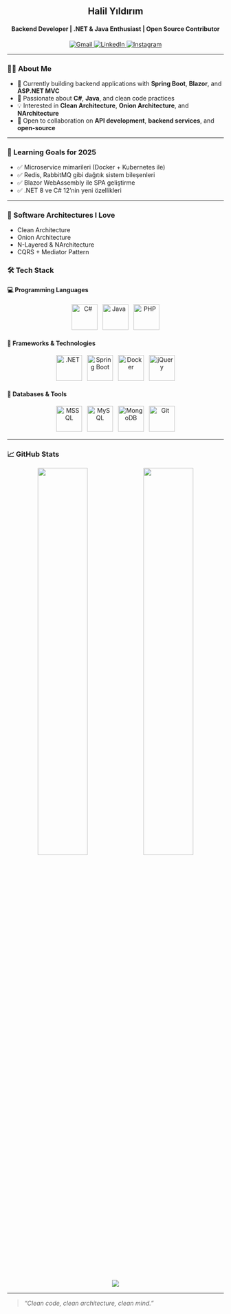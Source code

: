 <h2 align="center">Halil Yıldırım</h2>
<h4 align="center">Backend Developer | .NET & Java Enthusiast | Open Source Contributor</h4>

<p align="center">
  <a href="mailto:ce.hybusiness@gmail.com">
    <img src="https://img.shields.io/badge/Gmail-D14836?style=for-the-badge&logo=gmail&logoColor=white" alt="Gmail" />
  </a>
  <a href="https://www.linkedin.com/in/0001myprofile/" target="_blank">
    <img src="https://img.shields.io/badge/LinkedIn-0077B5?style=for-the-badge&logo=linkedin&logoColor=white" alt="LinkedIn" />
  </a>
  <a href="https://www.instagram.com/yyldrmhalil/" target="_blank">
    <img src="https://img.shields.io/badge/Instagram-E4405F?style=for-the-badge&logo=instagram&logoColor=white" alt="Instagram" />
  </a>
</p>

---

### 👨‍💻 About Me
- 🔭 Currently building backend applications with **Spring Boot**, **Blazor**, and **ASP.NET MVC**
- 💬 Passionate about **C#**, **Java**, and clean code practices
- 💡 Interested in **Clean Architecture**, **Onion Architecture**, and **NArchitecture**
- 🤝 Open to collaboration on **API development**, **backend services**, and **open-source**

---

### 🎯 Learning Goals for 2025

- ✅ Microservice mimarileri (Docker + Kubernetes ile)
- ✅ Redis, RabbitMQ gibi dağıtık sistem bileşenleri
- ✅ Blazor WebAssembly ile SPA geliştirme
- ✅ .NET 8 ve C# 12’nin yeni özellikleri

---

### 🧠 Software Architectures I Love

- Clean Architecture
- Onion Architecture
- N-Layered & NArchitecture
- CQRS + Mediator Pattern


### 🛠️ Tech Stack

#### 💻 Programming Languages
<p align="center">
  <img src="https://cdn.jsdelivr.net/gh/devicons/devicon/icons/csharp/csharp-original.svg" alt="C#" width="60" height="60" />
  &nbsp;
  <img src="https://cdn.jsdelivr.net/gh/devicons/devicon/icons/java/java-original.svg" alt="Java" width="60" height="60" />
  &nbsp;
  <img src="https://cdn.jsdelivr.net/gh/devicons/devicon/icons/php/php-original.svg" alt="PHP" width="60" height="60" />
</p>

#### 🚀 Frameworks & Technologies
<p align="center">
  <img src="https://cdn.jsdelivr.net/gh/devicons/devicon/icons/dotnetcore/dotnetcore-original.svg" alt=".NET" width="60" height="60" />
  &nbsp;
  <img src="https://cdn.jsdelivr.net/gh/devicons/devicon/icons/spring/spring-original.svg" alt="Spring Boot" width="60" height="60" />
  &nbsp;
  <img src="https://cdn.jsdelivr.net/gh/devicons/devicon/icons/docker/docker-original.svg" alt="Docker" width="60" height="60" />
  &nbsp;
  <img src="https://cdn.jsdelivr.net/gh/devicons/devicon/icons/jquery/jquery-original.svg" alt="jQuery" width="60" height="60" />
</p>

#### 🧰 Databases & Tools
<p align="center">
  <img src="https://cdn.jsdelivr.net/gh/devicons/devicon/icons/microsoftsqlserver/microsoftsqlserver-plain.svg" alt="MSSQL" width="60" height="60" />
  &nbsp;
  <img src="https://cdn.jsdelivr.net/gh/devicons/devicon/icons/mysql/mysql-original.svg" alt="MySQL" width="60" height="60" />
  &nbsp;
  <img src="https://cdn.jsdelivr.net/gh/devicons/devicon/icons/mongodb/mongodb-original.svg" alt="MongoDB" width="60" height="60" />
  &nbsp;
  <img src="https://cdn.jsdelivr.net/gh/devicons/devicon/icons/git/git-original.svg" alt="Git" width="60" height="60" />
</p>

---

### 📈 GitHub Stats

<p align="center">
  <img src="https://github-readme-stats.vercel.app/api?username=devlightening&show_icons=true&theme=tokyonight&hide_border=true" width="48%" />
  <img src="https://github-readme-stats.vercel.app/api/top-langs/?username=devlightening&layout=compact&theme=tokyonight&hide_border=true" width="48%" />
</p>
<p align="center">
  <img src="https://github-readme-streak-stats.herokuapp.com/?user=devlightening&theme=tokyonight&hide_border=true" />
</p>

---

> _“Clean code, clean architecture, clean mind.”_
